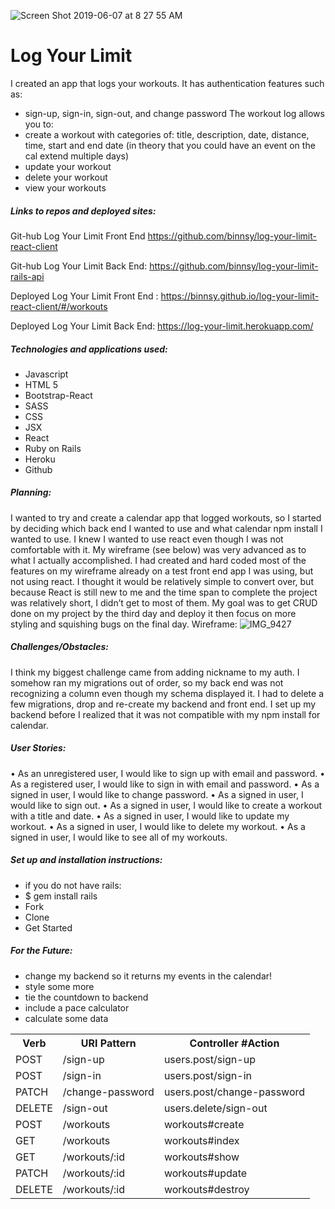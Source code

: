 

![Screen Shot 2019-06-07 at 8 27 55 AM](https://user-images.githubusercontent.com/27842159/59103981-4b6cc100-88fe-11e9-9c09-a6b6f261cabe.png)

# Log Your Limit

I created an app that logs your workouts.
It has authentication features such as:
-	sign-up, sign-in, sign-out, and change password
The workout log allows you to:
-	create a workout with categories of: title, description, date, distance, time, start and end date (in theory that you could have an event on the cal extend multiple days)
-	update your workout
-	delete your workout
-	view your workouts

##### Links to repos and deployed sites:
Git-hub Log Your Limit Front End https://github.com/binnsy/log-your-limit-react-client

Git-hub Log Your Limit Back End: https://github.com/binnsy/log-your-limit-rails-api

Deployed Log Your Limit Front End : https://binnsy.github.io/log-your-limit-react-client/#/workouts

Deployed Log Your Limit Back End: https://log-your-limit.herokuapp.com/

##### Technologies and applications used:
- Javascript
- HTML 5
- Bootstrap-React
- SASS
- CSS
- JSX
- React
- Ruby on Rails
- Heroku
- Github

##### Planning:
I wanted to try and create a calendar app that logged workouts, so I started by deciding which back end I wanted to use and what calendar npm install I wanted to use. I knew I wanted to use react even though I was not comfortable with it. My wireframe (see below) was very advanced as to what I actually accomplished. I had created and hard coded most of the features on my wireframe already on a test front end app I was using, but not using react. I thought it would be relatively simple to convert over, but because React is still new to me and the time span to complete the project was relatively short, I didn’t get to most of them. My goal was to get CRUD done on my project by the third day and deploy it then focus on more styling and squishing bugs on the final day.
Wireframe:
![IMG_9427](https://user-images.githubusercontent.com/27842159/59164605-123e7780-8add-11e9-8832-454c099bbff1.JPG)

##### Challenges/Obstacles:

I think my biggest challenge came from adding nickname to my auth. I somehow ran my migrations out of order, so my back end was not recognizing a column even though my schema displayed it. I had to delete a few migrations, drop and re-create my backend and front end. I set up my backend before I realized that it was not compatible with my npm install for calendar.

##### User Stories:
•    As an unregistered user, I would like to sign up with email and password.
•    As a registered user, I would like to sign in with email and password.
•    As a signed in user, I would like to change password.
•    As a signed in user, I would like to sign out.
•    As a signed in user, I would like to create a workout with a title and date.
•    As a signed in user, I would like to update my workout.
•    As a signed in user, I would like to delete my workout.
•    As a signed in user, I would like to see all of my workouts.

##### Set up and installation instructions:
- if you do not have rails:
- $ gem install rails
- Fork
- Clone
- Get Started

##### For the Future:
-	change my backend so it returns my events in the calendar!
-	style some more
-	tie the countdown to backend
-	include a pace calculator
-	calculate some data

<table style="width:100%">
  <tr>
    <th>Verb</th>
    <th>URI Pattern</th>
    <th>Controller #Action</th>
  </tr>
  <tr>
    <td>POST</td>
    <td>/sign-up</td>
    <td>users.post/sign-up</td>
  </tr>
  <tr>
    <td>POST</td>
    <td>/sign-in</td>
    <td>users.post/sign-in</td>
  </tr>
  <tr>
    <td>PATCH</td>
    <td>/change-password</td>
    <td>users.post/change-password</td>
  </tr>
  <tr>
    <td>DELETE</td>
    <td>/sign-out</td>
    <td>users.delete/sign-out</td>
  </tr>
  <tr>
    <td>POST</td>
    <td>/workouts</td>
    <td>workouts#create</td>
  </tr>
  <tr>
    <td>GET</td>
    <td>/workouts</td>
    <td>workouts#index</td>
  </tr>
  <tr>
    <td>GET</td>
    <td>/workouts/:id</td>
    <td>workouts#show</td>
  </tr>
  <tr>
    <td>PATCH</td>
    <td>/workouts/:id</td>
    <td>workouts#update</td>
  </tr>
  <tr>
    <td>DELETE</td>
    <td>/workouts/:id</td>
    <td>workouts#destroy</td>
  </tr>
</table>
